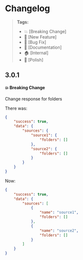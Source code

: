 # Changelog

> **Tags:**
>
> -   :boom: [Breaking Change]
> -   :rocket: [New Feature]
> -   :bug: [Bug Fix]
> -   :memo: [Documentation]
> -   :house: [Internal]
> -   :nail_care: [Polish]

## 3.0.1

#### :boom: Breaking Change

Change response for folders

There was:

```json
{
	"success": true,
	"data": {
		"sources": {
			"source1": {
				"folders": []
			},
			"source2": {
				"folders": []
			}
		}
	}
}
```

Now:

```json
{
	"success": true,
	"data": {
		"sources": [
			{
				"name": "source1",
				"folders": []
			},
			{
				"name": "source2",
				"folders": []
			}
		]
	}
}
```
